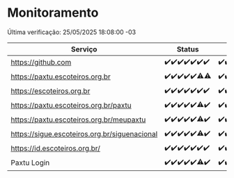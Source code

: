 # Monitoramento

Última verificação: 25/05/2025 18:08:00 -03

|Serviço|Status|Últimas 24h|
|---|---|---|
|https://github.com|<span title="2025-05-18: OK=23">✔️</span><span title="2025-05-19: OK=23">✔️</span><span title="2025-05-20: OK=23">✔️</span><span title="2025-05-21: OK=23">✔️</span><span title="2025-05-22: OK=23">✔️</span><span title="2025-05-23: OK=23">✔️</span><span title="2025-05-24: OK=21">✔️</span>|<span title="24/05/2025 19:08:00 -03 : 200">✔️</span><span title="24/05/2025 20:08:00 -03 : 200">✔️</span><span title="24/05/2025 21:53:00 -03 : 200">✔️</span><span title="24/05/2025 23:43:00 -03 : 200">✔️</span><span title="25/05/2025 00:41:00 -03 : 200">✔️</span><span title="25/05/2025 01:16:00 -03 : 200">✔️</span><span title="25/05/2025 02:09:00 -03 : 200">✔️</span><span title="25/05/2025 03:12:00 -03 : 200">✔️</span><span title="25/05/2025 04:08:00 -03 : 200">✔️</span><span title="25/05/2025 05:11:00 -03 : 200">✔️</span><span title="25/05/2025 06:08:00 -03 : 200">✔️</span><span title="25/05/2025 07:08:00 -03 : 200">✔️</span><span title="25/05/2025 08:06:00 -03 : 200">✔️</span><span title="25/05/2025 09:15:00 -03 : 200">✔️</span><span title="25/05/2025 10:17:00 -03 : 200">✔️</span><span title="25/05/2025 11:07:00 -03 : 200">✔️</span><span title="25/05/2025 12:08:00 -03 : 200">✔️</span><span title="25/05/2025 13:09:00 -03 : 200">✔️</span><span title="25/05/2025 14:07:00 -03 : 200">✔️</span><span title="25/05/2025 15:11:00 -03 : 200">✔️</span><span title="25/05/2025 16:06:00 -03 : 200">✔️</span><span title="25/05/2025 17:09:00 -03 : 200">✔️</span><span title="25/05/2025 18:07:00 -03 : 200">✔️</span>|
|https://paxtu.escoteiros.org.br|<span title="2025-05-18: OK=23">✔️</span><span title="2025-05-19: OK=23">✔️</span><span title="2025-05-20: OK=23">✔️</span><span title="2025-05-21: OK=23">✔️</span><span title="2025-05-22: OK=23">✔️</span><span title="2025-05-23: OK=22, Falhas=1">⚠️</span><span title="2025-05-24: OK=20, Falhas=1">⚠️</span>|<span title="24/05/2025 19:08:00 -03 : 200">✔️</span><span title="24/05/2025 20:08:00 -03 : 200">✔️</span><span title="24/05/2025 21:53:00 -03 : 200">✔️</span><span title="24/05/2025 23:43:00 -03 : 200">✔️</span><span title="25/05/2025 00:41:00 -03 : 200">✔️</span><span title="25/05/2025 01:16:00 -03 : 200">✔️</span><span title="25/05/2025 02:09:00 -03 : 200">✔️</span><span title="25/05/2025 03:12:00 -03 : 200">✔️</span><span title="25/05/2025 04:08:00 -03 : 200">✔️</span><span title="25/05/2025 05:11:00 -03 : 200">✔️</span><span title="25/05/2025 06:08:00 -03 : 200">✔️</span><span title="25/05/2025 07:08:00 -03 : 200">✔️</span><span title="25/05/2025 08:06:00 -03 : 200">✔️</span><span title="25/05/2025 09:15:00 -03 : 200">✔️</span><span title="25/05/2025 10:17:00 -03 : 200">✔️</span><span title="25/05/2025 11:07:00 -03 : 200">✔️</span><span title="25/05/2025 12:08:00 -03 : 200">✔️</span><span title="25/05/2025 13:09:00 -03 : 200">✔️</span><span title="25/05/2025 14:07:00 -03 : 200">✔️</span><span title="25/05/2025 15:11:00 -03 : 200">✔️</span><span title="25/05/2025 16:06:00 -03 : 200">✔️</span><span title="25/05/2025 17:09:00 -03 : 200">✔️</span><span title="25/05/2025 18:07:00 -03 : 200">✔️</span>|
|https://escoteiros.org.br|<span title="2025-05-18: OK=23">✔️</span><span title="2025-05-19: OK=23">✔️</span><span title="2025-05-20: OK=23">✔️</span><span title="2025-05-21: OK=23">✔️</span><span title="2025-05-22: OK=23">✔️</span><span title="2025-05-23: OK=23">✔️</span><span title="2025-05-24: OK=21">✔️</span>|<span title="24/05/2025 19:08:00 -03 : 200">✔️</span><span title="24/05/2025 20:08:00 -03 : 200">✔️</span><span title="24/05/2025 21:53:00 -03 : 200">✔️</span><span title="24/05/2025 23:43:00 -03 : 200">✔️</span><span title="25/05/2025 00:41:00 -03 : 200">✔️</span><span title="25/05/2025 01:16:00 -03 : 200">✔️</span><span title="25/05/2025 02:09:00 -03 : 200">✔️</span><span title="25/05/2025 03:12:00 -03 : 200">✔️</span><span title="25/05/2025 04:08:00 -03 : 200">✔️</span><span title="25/05/2025 05:11:00 -03 : 200">✔️</span><span title="25/05/2025 06:08:00 -03 : 200">✔️</span><span title="25/05/2025 07:08:00 -03 : 200">✔️</span><span title="25/05/2025 08:06:00 -03 : 200">✔️</span><span title="25/05/2025 09:15:00 -03 : 200">✔️</span><span title="25/05/2025 10:17:00 -03 : 200">✔️</span><span title="25/05/2025 11:07:00 -03 : 200">✔️</span><span title="25/05/2025 12:08:00 -03 : 200">✔️</span><span title="25/05/2025 13:09:00 -03 : 200">✔️</span><span title="25/05/2025 14:07:00 -03 : 200">✔️</span><span title="25/05/2025 15:11:00 -03 : 200">✔️</span><span title="25/05/2025 16:06:00 -03 : 200">✔️</span><span title="25/05/2025 17:09:00 -03 : 200">✔️</span><span title="25/05/2025 18:07:00 -03 : 200">✔️</span>|
|https://paxtu.escoteiros.org.br/paxtu|<span title="2025-05-18: OK=23">✔️</span><span title="2025-05-19: OK=23">✔️</span><span title="2025-05-20: OK=23">✔️</span><span title="2025-05-21: OK=23">✔️</span><span title="2025-05-22: OK=23">✔️</span><span title="2025-05-23: OK=22, Falhas=1">⚠️</span><span title="2025-05-24: OK=21">✔️</span>|<span title="24/05/2025 19:08:00 -03 : 200">✔️</span><span title="24/05/2025 20:08:00 -03 : 200">✔️</span><span title="24/05/2025 21:53:00 -03 : 200">✔️</span><span title="24/05/2025 23:43:00 -03 : 200">✔️</span><span title="25/05/2025 00:41:00 -03 : 200">✔️</span><span title="25/05/2025 01:16:00 -03 : 200">✔️</span><span title="25/05/2025 02:09:00 -03 : 200">✔️</span><span title="25/05/2025 03:12:00 -03 : 200">✔️</span><span title="25/05/2025 04:08:00 -03 : 200">✔️</span><span title="25/05/2025 05:11:00 -03 : 200">✔️</span><span title="25/05/2025 06:08:00 -03 : 200">✔️</span><span title="25/05/2025 07:08:00 -03 : 200">✔️</span><span title="25/05/2025 08:06:00 -03 : 200">✔️</span><span title="25/05/2025 09:15:00 -03 : 200">✔️</span><span title="25/05/2025 10:17:00 -03 : 200">✔️</span><span title="25/05/2025 11:07:00 -03 : 200">✔️</span><span title="25/05/2025 12:08:00 -03 : 200">✔️</span><span title="25/05/2025 13:09:00 -03 : 200">✔️</span><span title="25/05/2025 14:07:00 -03 : 200">✔️</span><span title="25/05/2025 15:11:00 -03 : 200">✔️</span><span title="25/05/2025 16:06:00 -03 : 200">✔️</span><span title="25/05/2025 17:09:00 -03 : 200">✔️</span><span title="25/05/2025 18:08:00 -03 : 200">✔️</span>|
|https://paxtu.escoteiros.org.br/meupaxtu|<span title="2025-05-18: OK=23">✔️</span><span title="2025-05-19: OK=23">✔️</span><span title="2025-05-20: OK=23">✔️</span><span title="2025-05-21: OK=23">✔️</span><span title="2025-05-22: OK=23">✔️</span><span title="2025-05-23: OK=22, Falhas=1">⚠️</span><span title="2025-05-24: OK=21">✔️</span>|<span title="24/05/2025 19:08:00 -03 : 200">✔️</span><span title="24/05/2025 20:08:00 -03 : 200">✔️</span><span title="24/05/2025 21:53:00 -03 : 200">✔️</span><span title="24/05/2025 23:43:00 -03 : 200">✔️</span><span title="25/05/2025 00:41:00 -03 : 200">✔️</span><span title="25/05/2025 01:16:00 -03 : 200">✔️</span><span title="25/05/2025 02:09:00 -03 : 200">✔️</span><span title="25/05/2025 03:12:00 -03 : 200">✔️</span><span title="25/05/2025 04:08:00 -03 : 200">✔️</span><span title="25/05/2025 05:11:00 -03 : 200">✔️</span><span title="25/05/2025 06:08:00 -03 : 200">✔️</span><span title="25/05/2025 07:08:00 -03 : 200">✔️</span><span title="25/05/2025 08:06:00 -03 : 200">✔️</span><span title="25/05/2025 09:15:00 -03 : 200">✔️</span><span title="25/05/2025 10:17:00 -03 : 200">✔️</span><span title="25/05/2025 11:07:00 -03 : 200">✔️</span><span title="25/05/2025 12:08:00 -03 : 200">✔️</span><span title="25/05/2025 13:09:00 -03 : 200">✔️</span><span title="25/05/2025 14:07:00 -03 : 200">✔️</span><span title="25/05/2025 15:11:00 -03 : 200">✔️</span><span title="25/05/2025 16:06:00 -03 : 200">✔️</span><span title="25/05/2025 17:09:00 -03 : 200">✔️</span><span title="25/05/2025 18:08:00 -03 : 200">✔️</span>|
|https://sigue.escoteiros.org.br/siguenacional|<span title="2025-05-18: OK=23">✔️</span><span title="2025-05-19: OK=23">✔️</span><span title="2025-05-20: OK=23">✔️</span><span title="2025-05-21: OK=23">✔️</span><span title="2025-05-22: OK=23">✔️</span><span title="2025-05-23: OK=22, Falhas=1">⚠️</span><span title="2025-05-24: OK=21">✔️</span>|<span title="24/05/2025 19:08:00 -03 : 200">✔️</span><span title="24/05/2025 20:08:00 -03 : 200">✔️</span><span title="24/05/2025 21:53:00 -03 : 200">✔️</span><span title="24/05/2025 23:43:00 -03 : 200">✔️</span><span title="25/05/2025 00:41:00 -03 : 200">✔️</span><span title="25/05/2025 01:16:00 -03 : 200">✔️</span><span title="25/05/2025 02:09:00 -03 : 200">✔️</span><span title="25/05/2025 03:12:00 -03 : 200">✔️</span><span title="25/05/2025 04:08:00 -03 : 200">✔️</span><span title="25/05/2025 05:11:00 -03 : 200">✔️</span><span title="25/05/2025 06:08:00 -03 : 200">✔️</span><span title="25/05/2025 07:08:00 -03 : 200">✔️</span><span title="25/05/2025 08:06:00 -03 : 200">✔️</span><span title="25/05/2025 09:15:00 -03 : 200">✔️</span><span title="25/05/2025 10:17:00 -03 : 200">✔️</span><span title="25/05/2025 11:07:00 -03 : 200">✔️</span><span title="25/05/2025 12:08:00 -03 : 200">✔️</span><span title="25/05/2025 13:09:00 -03 : 200">✔️</span><span title="25/05/2025 14:07:00 -03 : 200">✔️</span><span title="25/05/2025 15:11:00 -03 : 200">✔️</span><span title="25/05/2025 16:06:00 -03 : 200">✔️</span><span title="25/05/2025 17:09:00 -03 : 200">✔️</span><span title="25/05/2025 18:08:00 -03 : 200">✔️</span>|
|https://id.escoteiros.org.br/|<span title="2025-05-18: OK=23">✔️</span><span title="2025-05-19: OK=23">✔️</span><span title="2025-05-20: OK=23">✔️</span><span title="2025-05-21: OK=23">✔️</span><span title="2025-05-22: OK=23">✔️</span><span title="2025-05-23: OK=23">✔️</span><span title="2025-05-24: OK=21">✔️</span>|<span title="24/05/2025 19:08:00 -03 : 200">✔️</span><span title="24/05/2025 20:08:00 -03 : 200">✔️</span><span title="24/05/2025 21:53:00 -03 : 200">✔️</span><span title="24/05/2025 23:43:00 -03 : 200">✔️</span><span title="25/05/2025 00:41:00 -03 : 200">✔️</span><span title="25/05/2025 01:16:00 -03 : 200">✔️</span><span title="25/05/2025 02:09:00 -03 : 200">✔️</span><span title="25/05/2025 03:12:00 -03 : 200">✔️</span><span title="25/05/2025 04:08:00 -03 : 200">✔️</span><span title="25/05/2025 05:11:00 -03 : 200">✔️</span><span title="25/05/2025 06:08:00 -03 : 200">✔️</span><span title="25/05/2025 07:08:00 -03 : 200">✔️</span><span title="25/05/2025 08:06:00 -03 : 200">✔️</span><span title="25/05/2025 09:15:00 -03 : 200">✔️</span><span title="25/05/2025 10:17:00 -03 : 200">✔️</span><span title="25/05/2025 11:07:00 -03 : 200">✔️</span><span title="25/05/2025 12:08:00 -03 : 200">✔️</span><span title="25/05/2025 13:09:00 -03 : 200">✔️</span><span title="25/05/2025 14:07:00 -03 : 200">✔️</span><span title="25/05/2025 15:11:00 -03 : 200">✔️</span><span title="25/05/2025 16:06:00 -03 : 200">✔️</span><span title="25/05/2025 17:09:00 -03 : 200">✔️</span><span title="25/05/2025 18:08:00 -03 : 200">✔️</span>|
|Paxtu Login|<span title="2025-05-18: OK=23">✔️</span><span title="2025-05-19: OK=23">✔️</span><span title="2025-05-20: OK=23">✔️</span><span title="2025-05-21: OK=23">✔️</span><span title="2025-05-22: OK=23">✔️</span><span title="2025-05-23: OK=21, Falhas=2">⚠️</span><span title="2025-05-24: OK=21">✔️</span>|<span title="24/05/2025 19:08:00 -03 : 200">✔️</span><span title="24/05/2025 20:08:00 -03 : 200">✔️</span><span title="24/05/2025 21:53:00 -03 : 200">✔️</span><span title="24/05/2025 23:43:00 -03 : 200">✔️</span><span title="25/05/2025 00:41:00 -03 : 200">✔️</span><span title="25/05/2025 01:16:00 -03 : 200">✔️</span><span title="25/05/2025 02:09:00 -03 : 200">✔️</span><span title="25/05/2025 03:12:00 -03 : 200">✔️</span><span title="25/05/2025 04:08:00 -03 : 200">✔️</span><span title="25/05/2025 05:11:00 -03 : 200">✔️</span><span title="25/05/2025 06:08:00 -03 : 200">✔️</span><span title="25/05/2025 07:08:00 -03 : 200">✔️</span><span title="25/05/2025 08:06:00 -03 : 200">✔️</span><span title="25/05/2025 09:15:00 -03 : 200">✔️</span><span title="25/05/2025 10:17:00 -03 : 200">✔️</span><span title="25/05/2025 11:07:00 -03 : 200">✔️</span><span title="25/05/2025 12:08:00 -03 : 200">✔️</span><span title="25/05/2025 13:09:00 -03 : 200">✔️</span><span title="25/05/2025 14:07:00 -03 : 200">✔️</span><span title="25/05/2025 15:11:00 -03 : 200">✔️</span><span title="25/05/2025 16:06:00 -03 : 200">✔️</span><span title="25/05/2025 17:09:00 -03 : 200">✔️</span><span title="25/05/2025 18:08:00 -03 : 200">✔️</span>|

